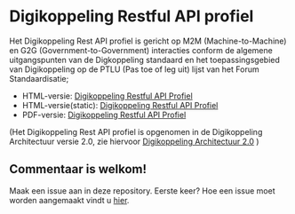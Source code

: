# Digikoppeling Restful API profiel

Het Digikoppeling Rest API profiel is gericht op M2M (Machine-to-Machine) en G2G (Government-to-Government) interacties conform de algemene uitgangspunten van de Digkoppeling standaard en het toepassingsgebied van Digikoppeling op de PTLU (Pas toe of leg uit) lijst van het Forum Standaardisatie;

- HTML-versie: [Digikoppeling Restful API Profiel](https://logius-standaarden.github.io/Digikoppeling-Koppelvlakstandaard-REST-API/)
- HTML-versie(static): [Digikoppeling Restful API Profiel](https://logius-standaarden.github.io/Digikoppeling-Koppelvlakstandaard-REST-API/snapshot.html)
- PDF-versie: [Digikoppeling Restful API Profiel](Digikoppeling-Koppelvlakstandaard-REST-API.pdf)

(Het Digikoppeling Rest API profiel is opgenomen in de Digikoppeling Architectuur versie 2.0, zie hiervoor [Digikoppeling Architectuur 2.0](https://logius-standaarden.github.io/Digikoppeling-Architectuur/) )


## Commentaar is welkom!

Maak een issue aan in deze repository. Eerste keer? Hoe een issue moet worden aangemaakt vindt u [hier](https://github.com/Logius-standaarden/Openbare-Consultaties#issues-en-pull-requests-opmerkingen-maken-of-tekstvoorstellen-indienen).

